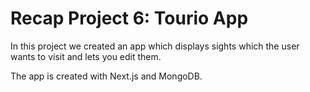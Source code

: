 # Recap Project 6: Tourio App

In this project we created an app which displays sights which the user wants to visit and lets you edit them.

The app is created with Next.js and MongoDB.
